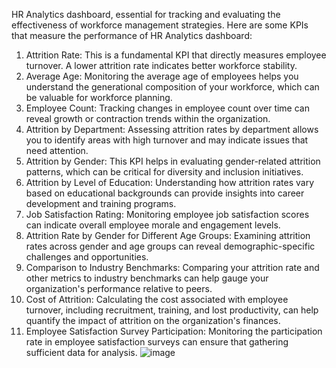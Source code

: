 HR Analytics dashboard, essential for tracking and evaluating the effectiveness of workforce management strategies. Here are some KPIs that measure the performance of HR Analytics dashboard:

1. Attrition Rate: This is a fundamental KPI that directly measures employee turnover. A lower attrition rate indicates better workforce stability.
2. Average Age: Monitoring the average age of employees helps you understand the generational composition of your workforce, which can be valuable for workforce planning.
3. Employee Count: Tracking changes in employee count over time can reveal growth or contraction trends within the organization.
4. Attrition by Department: Assessing attrition rates by department allows you to identify areas with high turnover and may indicate issues that need attention.
5. Attrition by Gender: This KPI helps in evaluating gender-related attrition patterns, which can be critical for diversity and inclusion initiatives.
6. Attrition by Level of Education: Understanding how attrition rates vary based on educational backgrounds can provide insights into career development and training programs.
7. Job Satisfaction Rating: Monitoring employee job satisfaction scores can indicate overall employee morale and engagement levels.
8. Attrition Rate by Gender for Different Age Groups: Examining attrition rates across gender and age groups can reveal demographic-specific challenges and opportunities.
9. Comparison to Industry Benchmarks: Comparing your attrition rate and other metrics to industry benchmarks can help gauge your organization's performance relative to peers.
10. Cost of Attrition: Calculating the cost associated with employee turnover, including recruitment, training, and lost productivity, can help quantify the impact of attrition on the organization's finances.
11. Employee Satisfaction Survey Participation: Monitoring the participation rate in employee satisfaction surveys can ensure that gathering sufficient data for analysis.
![image](https://github.com/ankit14091/HR-Analytics-Dashboard/assets/113129602/a8ee6f3d-34d6-49cf-973e-6279f53d7937)
